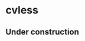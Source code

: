 # cvless

## Under construction

<!-- Cvless is a minimalist theme for static websites built with Jekyll, loosely based on the [Academic](https://github.com/gaalcaras/academic) theme developed by Gabriel Alcaras. The theme strives for simplicity and readability by following best practices of web design, including the use of [high contrast](https://www.contrastrebellion.com), [law of proximity](https://lawsofux.com/law-of-proximity), and [responsive layout](https://responsivedesign.is). Its typography is based on the Alegreya typeface, one of the 53 Fonts of the Decade selected by the Association Typographique Internationale (2011).

Placing a CV with picture directly on the homepage, cvless aims to discourage wordy introductions and highlight professional achievements. If you print the homepage, the layout automatically changes to give the CV a more traditional appearance. This means you no longer have to maintain a separate CV for offline distribution.

See the [demo](https://cvless.netlify.app) to get a better sense of what the theme looks like.

![](https://github.com/piazzai/cvless/blob/master/assets/demo.jpg)

## Installation

1.  Clone this repository.
2.  Rename it to `[username].github.io`.
3.  Start editing!

## Configuration

Most of the site's configuration happens in `_config.yml`. The website's HTML uses variables set within this file, so that changing things here will affect the site's appearance and behavior.

Many variables are mandatory and failing to set them will break parts of the HTML. Some variables are optional and can be omitted without consequence. This can be done by either deleting the line or commenting it out with `#`, as in the following example:

```yaml
organization: University of Git
#department:   Department of Jekyll
address:      123 Main St, Anytown, USA
```

Below is a list of all the variables and their descriptions.

| Variable                                        | Description                                                                                                                                                                                                                                                                   |
| ----------------------------------------------- | ----------------------------------------------------------------------------------------------------------------------------------------------------------------------------------------------------------------------------------------------------------------------------- |
| `title`                                         | The title of your website, as it appears in browser tabs and search engine results.                                                                                                                                                                                           |
| `description`                                   | A short description of your website, as it appears in search engine results. Please be aware that descriptions longer than 160 characters will be truncated by most engines.                                                                                                  |
| `firstname`<br />`lastname`                     | Your first and last name, which appear in the website's header and copyright notice.                                                                                                                                                                                          |
| `photo`                                         | Optional path to a personal picture that appears at the top of your CV. If omitted, the CV picture defaults to the avatar of your GitHub account.                                                                                                                             |
| `organization`<br />`department`<br />`address` | Three lines of contact details that appear at the top of your CV and in the website's footer. The `department` variable is optional and can be omitted.                                                                                                                       |
| `office`<br />`phone`                           | Your office and phone numbers (optional), which appear in your contact details.                                                                                                                                                                                               |
| `navtext`                                       | A short text that links to an external or internal web page. If included, this appears at the right end of the website's header. If a link to another page is not needed, `navtext` can be used as a short tagline that describes your job or interests, or omitted entirely. |
| `navlink`                                       | The (optional) URL to which `navtext` should redirect in case you wish to use it as a link. If this is omitted but `navtext` is not, `navtext` is rendered as plain text.                                                                                                     |
| `cv`                                            | Optional path to a PDF version of your CV. If included, the button in the footer changes from "Print CV" to "Download CV" and features a download icon.                                                                                                                       |
| `email`                                         | Your email address, which appears in your contact details and is linked by an envelope icon in the website's footer.                                                                                                                                                          |
| `scholar`                                       | Optional URL of your profile on [Google Scholar](https://scholar.google.com). If included, this is linked by a Google Scholar icon in the website's footer.                                                                                                                   |
| `orcid`                                         | Optional URL of your profile on [ORCID](https://orcid.org). If included, this is linked by an ORCID icon in the website's footer.                                                                                                                                             |
| `lichess`                                       | Your username on [Lichess](https://lichess.org) (optional). If included, this is linked by a Lichess icon in the website's footer. It is unlikely you will need this, but I include it to demonstrate that you can link pretty much anything through a footer icon.           |
| `github`                                        | Your username on GitHub. This is linked by a GitHub icon in the website's footer and used to source your CV picture unless `photo` is specified.                                                                                                                              |
| `analytics`                                     | Your [Google Analytics](https://analytics.google.com) Tracking ID (optional). You can find this on the dashboard of your Analytics account after adding your website to the list of tracked sites. If included, this automatically enables tracking.                          |
| `repo`                                          | The URL of your website's repository, which is linked in the website's footer.                                                                                                                                                                                                |

The final lines of `_config.yml` list some Jekyll plugins needed for search engine optimization and to help crawlers index your site. In the interest of having your site place well in search results, do not change these lines.

## Usage

The file `index.md` should be edited to include the body of your CV. Whatever you write here will be shown below your contact details and photo on the home.

You can print the CV to PDF through your browser, as you would for any web page, but also through the print button that appears in the footer. Alternatively, you can specify the path to a CV using the site variable `cv` in `_config.yml`. If you do so, the print icon in the button will change to a download icon.

You can use the usual [Markdown syntax](https://www.markdownguide.org/basic-syntax) to edit your CV. [Font Awesome](https://fontawesome.com), [Academicons](https://github.com/jpswalsh/academicons), and [Nonacademicons](https://github.com/piazzai/nonacademicons) are loaded automatically and offer a wide selection of icons to enhance the layout. For example, the following code outputs one icon from each pack, in different sizes:

```html
<i class="fab fa-github"></i>
<i class="ai ai-repec ai-lg"></i>
<i class="nai nai-lichess nai-4x"></i>
```

See the icon packs' documentation for more detailed instructions.

## Customization

### Accent color

By default, the accent color is set to a blue shade called [cobalt](https://encycolorpedia.com/0047ab). To change this to a color of your choosing, you need to follow two steps. First, open `assets/style.css` and look for the lines:

```css
a:link, a:visited, #icon:hover, #icon:active {
  color: #0047ab;
  text-decoration: none;
}
```

```css
#titlebar:hover {
  border-bottom: .4em solid #0047ab;
  text-decoration: none;
}

#navbar:hover {
  border-bottom: .55em solid #0047ab;
  text-decoration: none;
}
```

```css
#titlebar:hover, #navbar:hover {
  border-bottom: 0;
  color: #f5f5f5;
  background-color: #0047ab;
}
```

You should change the hex `0047ab` in these settings to the one corresponding to your chosen color. You can use [an online tool](https://colorpicker.me) to convert colors into hex codes. You can also write the name of any [HTML color](https://www.htmlcsscolor.com/html-color-names) instead of the hex code.

The second step is minifying the CSS. You can do this easily with [CSS Minifier](https://cssminifier.com). Just copy the full content of `assets/style.css` into the input field and paste the content of the output field into `assets/style.min.css`. Do not skip this step or your changes to the CSS will be ignored.

### Favicon

The theme ships with a favicon consisting of the letters CV in lowercase Alegreya serif against a round white background. You can substitute this for any icon of your choosing by replacing `favicon.ico` in the site's root folder. [This website](https://favicon.io) is very helpful to create your own favicon from an image, text, or emoji.

## Extensions

### Adding a page

One additional page can be added to your website with minimal effort. For example, if you are an academic, you might want to add a page about your research interests. In order to do this, you should first create a new text file called `research.md` and give it the front matter:

```yml
---
layout: default
title: Research
---
```

Then, open `_config.yml` and change the values of `navtext` and `navlink`:

```yml
navtext:      Research
navlink:      research.md
```

Done! Your new page will now appear in the navigation menu. Like the home, you can write it in [Markdown](https://www.markdownguide.org/basic-syntax).

### Adding one more page

Perhaps you want to add two extra pages instead of one. For example, you might want to have pages for your research and teaching interests. In the case of a second additional page, the procedure is slightly more involved as it requires editing the header.

First, create a new text file called `teaching.md` and specify the default layout in the front matter, as previously did for `research.md`. Then, open `_config.yml` and add to the list of variables:

```yml
navtext2:     Teaching
navlink2:     teaching.md
```

Next, open the file `_includes/header.html` and look for the code:

```html
{% if site.navtext %}
{% if site.navlink %}
<div class="right column menu">
  <a href="{{ site.navlink }}" id="navbar">{{ site.navtext }}</a>
</div>
{% else %}
<div class="right column menu">
  {{ site.navtext }}
</div>
{% endif %}
{% endif %}
```

Change it to:

```html
{% if site.navtext %}
{% if site.navlink %}
<div class="right column menu">
  <a href="{{ site.navlink }}" id="navbar">{{ site.navtext }}</a>
  {% if site.navlink2 %}
  &nbsp;·
  <a href="{{ site.navlink2 }}" id="navbar" style="margin-left: .25em;">{{ site.navtext2 }}</a>
  {% endif %}
</div>
{% else %}
<div class="right column menu">
  {{ site.navtext }}
</div>
{% endif %}
{% endif %}
```

Now the navigation menu will display both extra pages, but only if the values of `navtext2` and `navlink2` are set in `_config.yml`. The use of [Liquid control flow](https://shopify.github.io/liquid/tags/control-flow) ensures that you can remove the second extra page by deleting or commenting out the new variables in `_config.yml`, without further changing `_includes/header.html`.

You could, in principle, repeat this procedure to add as many pages as you want, but you are likely to run out of space in the navigation menu. The theme is intended for a simple website that focuses on your CV.

### Adding footer icons

Depending on your job and interests, you might want to change the icons linking to external sites that appear in the footer. Google Scholar, ORCID, and Lichess icons are supported by default (in addition to GitHub, which is mandatory). To include these in the footer, you only have to set the relevant variables in `_config.yml`.

You can easily add other icons. For example, you might want to have a link to your Twitter account. Font Awesome provides a Twitter icon, with name `fab fa-twitter-square`. To include this in the footer, first create a variable with your username in the configuration file:

```yml
twitter:      username
```

Open `_includes/footer.html` and look for the lines:

```html
{% if site.github %}
<a href="https://github.com/{{ site.github }}" class="fab fa-2x fa-github-square" title="GitHub" id="icon"></a>
{% endif %}
```

Right after, insert the following:

```html
{% if site.twitter %}
<a href="https://twitter.com/{{ site.twitter }}" class="fab fa-2x fa-twitter-square" title="Twitter" id="icon"></a>
{% endif %}
```

Done! Now the footer will display the Twitter icon. Like before, [Liquid code](https://shopify.github.io/liquid) ensures that if you later change your mind later you can simply delete or comment out the Twitter variable in `_config.yml` without further hassle.

Take a look at the [Font Awesome icon pack](https://fontawesome.com/icons?d=gallery) for an overview of all the icons you can use. If you are an academic, chances are you will not find some of the icons you need, but you could find them in the [Academicons pack](http://jpswalsh.github.io/academicons). If they are not there either, or if you are looking for icons unrelated to academia, please consider making a request for new icons to be added to [Nonacademicons](https://github.com/piazzai/nonacademicons).

## Bugs

If you find any problem using this theme, please [open an issue](https://github.com/piazzai/cvless/issues). -->
